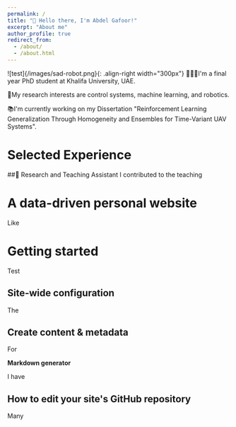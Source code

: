 ```yaml
---
permalink: /
title: "👋 Hello there, I'm Abdel Gafoor!"
excerpt: "About me"
author_profile: true
redirect_from: 
  - /about/
  - /about.html
---
```


![test]{/images/sad-robot.png}{: .align-right width="300px"}
👨🏻‍💻I'm a final year PhD student at Khalifa University, UAE.

🔬My research interests are control systems, machine learning, and robotics.

📚I'm currently working on my Dissertation "Reinforcement Learning Generalization Through Homogeneity and Ensembles for Time-Variant UAV Systems".

# Selected Experience

##🏫 Research and Teaching Assistant
I contributed to the teaching

A data-driven personal website
======
Like

Getting started
======
Test

Site-wide configuration
------
The

Create content & metadata
------
For

**Markdown generator**

I have

How to edit your site's GitHub repository
------
Many
